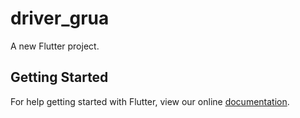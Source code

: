# driver_grua

A new Flutter project.

## Getting Started

For help getting started with Flutter, view our online
[documentation](https://flutter.io/).
